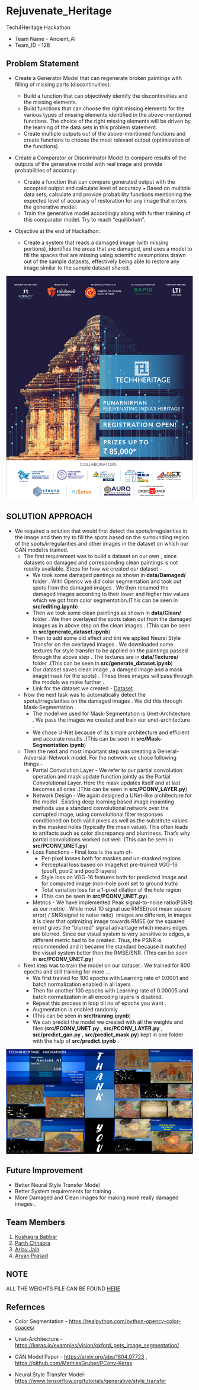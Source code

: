 # Rejuvenate_Heritage
Tech4Heritage Hackathon
* Team Name - Ancient_AI
* Team_ID - 128

## Problem Statement
* Create a Generator Model that can regenerate broken paintings with filling of missing parts (discontinuities):

	* Build a function that can objectively identify the discontinuities and the missing elements.
	* Build functions that can choose the right missing elements for the various types of missing elements identified in the above-mentioned functions. The choice of the right missing elements will be driven by the learning of the data sets in this problem statement.
	* Create multiple outputs out of the above-mentioned functions and create functions to choose the most relevant output (optimization of the functions).

* Create a Comparator or Discriminator Model to compare results of the outputs of the generative model with real image and provide probabilities of accuracy:
	* Create a function that can compare generated output with the accepted output and calculate level of accuracy ▪ Based on multiple data sets, calculate and provide probability functions mentioning the expected level of accuracy of restoration for any image that enters the generative model.
	* Train the generative model accordingly along with further training of this comparator model. Try to reach “equilibrium”.
* Objective at the end of Hackathon:
	* Create a system that reads a damaged image (with missing portions), identifies the areas that are damaged, and uses a model to fill the spaces that are missing using scientific assumptions drawn out of the sample datasets, effectively being able to restore any image similar to the sample dataset shared.

![Tech4Heritage](https://github.com/kush1920/Rejuvenate_Heritage/blob/main/Images/Tech4Heritage_Poster.jpg)

## SOLUTION APPROACH

* We required a solution that would first detect the spots/irregularities in the image and then try to fill the spots based on the surrounding region of the spots/irregularities and other images in the dataset on which our GAN model is trained.
	* The first requirement was to build a dataset on our own , since datasets on damaged and corresponding clean paintings is not readily available. Steps for how we created our dataset -
		* We took some damaged pantings as shown in **data/Damaged/** folder . With Opencv we did color segmentation and took out spots from the damaged images . We then renamed the damaged images according to their lower and higher hsv values which we got from color segmentation.(This can be seen in **src/editing.ipynb**)
		* Then we took some clean paintings as shown in **data/Clean/** folder . We then overlayed the spots taken out from the damaged images as in above step on the clean images . (This can be seen in **src/generate_dataset.ipynb**)
		* Then to add some old affect and tint we applied Neural Style Transfer on the overlayed images . We downloaded some textures for style transfer to be applied on the paintings passed through the above step . The textures are in **data/Textures/** folder .(This can be seen in **src/generate_dataset.ipynb**)
		* Our dataset saves clean image , a damged image and a mask image(mask for the spots) . These three images will pass through the models we make further .
		* Link for the dataset we created - [Dataset](https://drive.google.com/drive/folders/1KgaaPV0NrPlJj-FVv-DR0P8cql4G0LAQ?usp=sharing)
	* Now the next task was to automatically detect the spots/irregularities on the damaged images . We did this through Mask-Segmentation .
		* The model we used for Mask-Segmentation is Unet-Architecture . We pass the images we created and train our unet-architecture .
		* We chose U-Net because of its simple architecture and efficient and accurate results .(This can be seen in **src/Mask-Segmentation.ipynb**)
	* Then the next and most important step was creating a General-Adversial-Network model. For the network we chose following things -
		* Partial Convolution Layer - We refer to our partial convolution operation and mask update function jointly as the Partial Convolutional Layer. Here the mask updates itself and at last becomes all ones .(This can be seen in **src/PCONV_LAYER.py**)
		* Network Design - We again designed a UNet-like architecture for the model . Existing deep learning based image inpainting methods use a standard convolutional network over the corrupted image, using convolutional filter responses conditioned on both valid pixels as well as the substitute values in the masked holes (typically the mean value). This often leads to artifacts such as color discrepancy and blurriness. That’s why partial convolutions worked out well. (This can be seen in **src/PCONV_UNET.py**)
		* Loss Functions - Final loss is the sum of-
			* Per-pixel losses both for maskes and un-masked regions
			* Perceptual loss based on ImageNet pre-trained VGG-16 (pool1, pool2 and pool3 layers)
			* Style loss on VGG-16 features both for predicted image and for computed image (non-hole pixel set to ground truth)
			* Total variation loss for a 1-pixel dilation of the hole region
			* (This can be seen in **src/PCONV_UNET.py**)
		* Metrics - We have implemented Peak signal-to-noise ratio(PSNR) as our metric . While most 1D signal use RMSE(root mean square error) / SNR(signal to noise ratio)  images are different, in images it is clear that optimizing image towards RMSE (or the squared error) gives the "blurred" signal advantage which means edges are blurred. Since our visual system is very sensitive to edges, a different metric had to be created. Thus, the PSNR is recommended and it became the standard because it matched the visual system better then the RMSE/SNR. (This can be seen in **src/PCONV_UNET.py**)
	* Next step was to train the model on our dataset . We trained for 800 epochs and still training for more ...
		* We first trained for 100 epochs with Learning rate of 0.0001 and batch normalization enabled in all layers . 
		* Then for another 100 epochs with Learning rate of 0.00005 and batch normalization in all encoding layers is disabled.
		* Repeat this process in loop till no of epochs you want .
		* Augmentation is enabled randomly .
		* (This can be seen in **src/training.ipynb**)
		* We can predict the model we created with all the weights and files (**src/PCONV_UNET.py** , **src/PCONV_LAYER.py** , **src/predict_gan.py** , **src/predict_mask.py**) kept in one folder with the help of **src/predict.ipynb** .

![Tech4Heritage](https://github.com/kush1920/Rejuvenate_Heritage/blob/main/Images/Poster.png)

## Future Improvement 

- Better Neural Style Transfer Model
- Better System requirements for training .
- More Damaged and Clean images for making more really damaged images .


## Team Members 
1. [Kushagra Babbar](https://github.com/kush1920)
2. [Parth Chhabra](https://github.com/parthchhabra0611)
3. [Arjav Jain](https://github.com/arjavjain20)
4. [Aryan Prasad](https://github.com/aryanprasad)



## NOTE

ALL THE WEIGHTS FILE CAN BE FOUND [HERE](https://drive.google.com/drive/folders/1mYnQgO0yVSjhq0NvfmLnG6DrZGXOaoNK?usp=sharing)

## Refernces 

- Color Segmentation - https://realpython.com/python-opencv-color-spaces/

- Unet-Architecture - https://keras.io/examples/vision/oxford_pets_image_segmentation/

- GAN Model Paper - https://arxiv.org/abs/1804.07723 , https://github.com/MathiasGruber/PConv-Keras

- Neural Style Transfer Model- https://www.tensorflow.org/tutorials/generative/style_transfer
